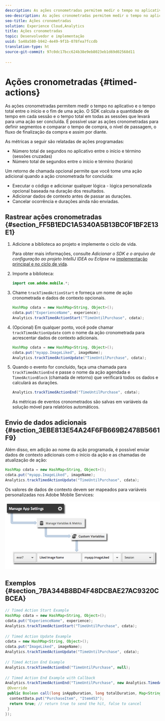 ```yaml
---
description: As ações cronometradas permitem medir o tempo no aplicativo e o tempo total entre o início e o fim de uma ação. O SDK calcula a quantidade de tempo em cada sessão e o tempo total em todas as sessões que levará para uma ação ser concluída. É possível usar as ações cronometradas para definir segmentos e comparar o tempo de compra, o nível de passagem, o fluxo de finalização da compra e assim por diante.
seo-description: As ações cronometradas permitem medir o tempo no aplicativo e o tempo total entre o início e o fim de uma ação. O SDK calcula a quantidade de tempo em cada sessão e o tempo total em todas as sessões que levará para uma ação ser concluída. É possível usar as ações cronometradas para definir segmentos e comparar o tempo de compra, o nível de passagem, o fluxo de finalização da compra e assim por diante.
seo-title: Ações cronometradas
solution: Experience Cloud,Analytics
title: Ações cronometradas
topic: Desenvolvedor e implementação
uuid: 5a48a580-b942-4e49-9f1b-078fea7fccdb
translation-type: ht
source-git-commit: 97c0dc17bcc624b38e9eb8023eb1d69d02568d11

---
```



# Ações cronometradas {#timed-actions}

As ações cronometradas permitem medir o tempo no aplicativo e o tempo total entre o início e o fim de uma ação. O SDK calcula a quantidade de tempo em cada sessão e o tempo total em todas as sessões que levará para uma ação ser concluída. É possível usar as ações cronometradas para definir segmentos e comparar o tempo de compra, o nível de passagem, o fluxo de finalização da compra e assim por diante.

As métricas a seguir são relatadas de ações programadas:

* Número total de segundos no aplicativo entre o início e término (sessões cruzadas)
* Número total de segundos entre o início e término (horário)

Um retorno de chamada opcional permite que você tome uma ação adicional quando a ação cronometrada for concluída:

* Executar o código e adicionar qualquer lógica - lógica personalizada opcional baseada na duração dos resultados.
* Adicionar dados de contexto antes de passar as durações.
* Cancelar ocorrência e durações ainda não enviadas.

## Rastrear ações cronometradas {#section_FF5B1EDC1A5340A5B13BC0F1BF2E13E1}

1. Adicione a biblioteca ao projeto e implemente o ciclo de vida.

   Para obter mais informações, consulte *Adicionar o SDK e o arquivo de configuração ao projeto IntelliJ IDEA ou Eclipse* na [implementação principal e no ciclo de vida](/help/android/getting-started/dev-qs.md).
1. Importe a biblioteca:

   ```java
   import com.adobe.mobile.*;
   ```

1. Chame `trackTimedActionStart` e forneça um nome de ação cronometrada e dados de contexto opcionais.

   ```java
   HashMap cdata = new HashMap<String, Object>(); 
   cdata.put("ExperienceName", experience); 
   Analytics.trackTimedActionStart("TimeUntilPurchase", cdata);
   ```

1. (Opcional) Em qualquer ponto, você pode chamar `trackTimedActionUpdate` com o nome da ação cronometrada para acrescentar dados de contexto adicionais.

   ```java
   HashMap cdata = new HashMap<String, Object>(); 
   cdata.put("myapp.ImageLiked", imageName); 
   Analytics.trackTimed​ActionUpdate("TimeUntilPurchase", cdata);
   ```

1. Quando o evento for concluído, faça uma chamada para `trackTimedActionEnd` e passe o nome da ação agendada e `TimedActionBlock` (chamada de retorno) que verificará todos os dados e calculará as durações.

   ```java
   Analytics.trackTimedActionEnd("TimeUntilPurchase", cdata);
   ```

   As métricas de eventos cronometrados são salvas em variáveis da solução móvel para relatórios automáticos.

## Envio de dados adicionais {#section_3EBE813E54A24F6FB669B2478B5661F9}

Além disso, em adição ao nome da ação programada, é possível enviar dados de contexto adicionais com o início da ação e as chamadas de atualização de ação:

```java
HashMap cdata = new HashMap<String, Object>(); 
cdata.put("myapp.ImageLiked", imageName); 
Analytics.trackTimed​ActionUpdate("TimeUntilPurchase", cdata);
```

Os valores de dados de contexto devem ser mapeados para variáveis personalizadas nos Adobe Mobile Services:

![](assets/map-variable-context-ltv.png)

## Exemplos {#section_7BA344B8BD4F48DCBAE27AC9320CBCEA}

```java
// Timed Action Start Example 
HashMap cdata = new HashMap<String, Object>(); 
cdata.put("ExperienceName", experience); 
Analytics.trackTimedActionStart("TimeUntilPurchase", cdata); 
 
// Timed Action Update Example 
cdata = new HashMap<String, Object>(); 
cdata.put("ImageLiked", imageName); 
Analytics.trackTimed​ActionUpdate("TimeUntilPurchase", cdata); 
 
// Timed Action End Example 
Analytics.trackTimedActionEnd("TimeUntilPurchase", null); 
 
// Timed Action End Example with Callback 
Analytics.trackTimedActionEnd("TimeUntilPurchase", new Analytics.TimedActionBlock<Boolean>() { 
 @Override 
 public Boolean call(long inAppDuration, long totalDuration, Map<String, Object> contextData) { 
  contextData.put("PurchaseItem", "Item453"); 
  return true; // return true to send the hit, false to cancel 
 } 
});
```

